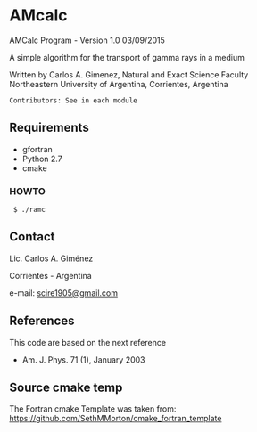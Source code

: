 # AMcalc #

AMCalc Program - Version 1.0 03/09/2015

A simple algorithm for the transport of gamma rays in a medium
   
Written by Carlos A. Gimenez, Natural and Exact Science Faculty
                              Northeastern University of Argentina,
                              Corrientes, Argentina
   
    Contributors: See in each module
   
## Requirements ##

- gfortran
- Python 2.7
- cmake

### HOWTO ###

     $ ./ramc

## Contact ##

Lic. Carlos A. Giménez

Corrientes - Argentina

e-mail: scire1905@gmail.com

## References ##

This code are based on the next reference

- Am. J. Phys. 71 (1), January 2003

## Source cmake temp ##

The Fortran cmake Template was taken from: https://github.com/SethMMorton/cmake_fortran_template
